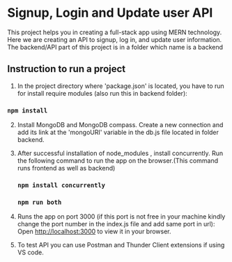 # Signup, Login and Update user API

This project helps you in creating a full-stack app using MERN technology. Here we are creating an API to signup, log in, and update user information.
The backend/API part of this project is in a folder which name is a backend

## Instruction to run a project

1) In the project directory where 'package.json' is located, you have to run for install require modules (also run this in backend folder):

### `npm install`

2) Install MongoDB and MongoDB compass. Create a new connection and add its link at the 'mongoURI' variable in the db.js file located in folder backend.


3) After successful installation of node_modules , install concurrently. Run the following command to run the app on the browser.(This command runs frontend as well as backend)
   ### `npm install concurrently`
   ### `npm run both`
   
5) Runs the app on port 3000 (if this port is not free in your machine kindly change the port number in the index.js file and add same port in url):
Open [http://localhost:3000](http://localhost:3000) to view it in your browser.

6) To test API you can use Postman and Thunder Client extensions if using VS code.
